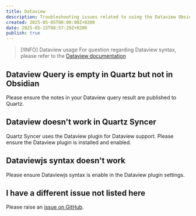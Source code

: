 ```yaml
---
title: Dataview
description: Troubleshooting issues related to using the Dataview Obsidian plugin.
created: 2025-05-05T00:00:00Z+0200
date: 2025-05-15T08:57:29Z+0200
publish: true
---
```


> [!INFO] Dataview usage
> For question regarding Dataview syntax, please refer to the [Dataview documentation](https://blacksmithgu.github.io/obsidian-dataview/)

## Dataview Query is empty in Quartz but not in Obsidian

Please ensure the notes in your Dataview query result are published to Quartz.

## Dataview doesn't work in Quartz Syncer

Quartz Syncer uses the Dataview plugin for Dataview support. Please ensure the Dataview plugin is installed and enabled.

## Dataviewjs syntax doesn't work

Please ensure Dataviewjs syntax is enable in the Dataview plugin settings.

## I have a different issue not listed here

Please raise an [issue on GitHub](https://github.com/saberzero1/quartz-syncer/issues).
